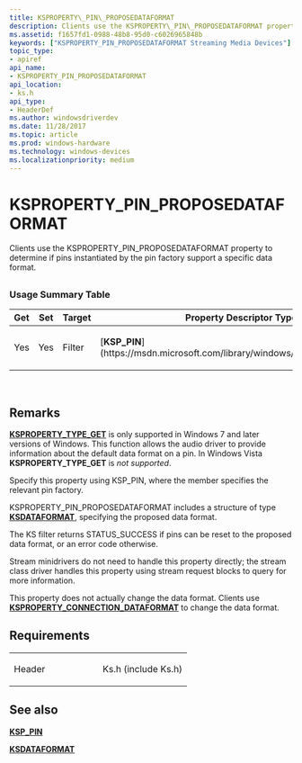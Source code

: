 ```yaml
---
title: KSPROPERTY\_PIN\_PROPOSEDATAFORMAT
description: Clients use the KSPROPERTY\_PIN\_PROPOSEDATAFORMAT property to determine if pins instantiated by the pin factory support a specific data format.
ms.assetid: f1657fd1-0988-48b8-95d0-c6026965848b
keywords: ["KSPROPERTY_PIN_PROPOSEDATAFORMAT Streaming Media Devices"]
topic_type:
- apiref
api_name:
- KSPROPERTY_PIN_PROPOSEDATAFORMAT
api_location:
- ks.h
api_type:
- HeaderDef
ms.author: windowsdriverdev
ms.date: 11/28/2017
ms.topic: article
ms.prod: windows-hardware
ms.technology: windows-devices
ms.localizationpriority: medium
---
```


# KSPROPERTY\_PIN\_PROPOSEDATAFORMAT


Clients use the KSPROPERTY\_PIN\_PROPOSEDATAFORMAT property to determine if pins instantiated by the pin factory support a specific data format.

## <span id="ddk_ksproperty_pin_proposedataformat_ks"></span><span id="DDK_KSPROPERTY_PIN_PROPOSEDATAFORMAT_KS"></span>


### <span id="Usage_Summary_Table"></span><span id="usage_summary_table"></span><span id="USAGE_SUMMARY_TABLE"></span>Usage Summary Table

<table>
<colgroup>
<col width="20%" />
<col width="20%" />
<col width="20%" />
<col width="20%" />
<col width="20%" />
</colgroup>
<thead>
<tr class="header">
<th>Get</th>
<th>Set</th>
<th>Target</th>
<th>Property Descriptor Type</th>
<th>Property Value Type</th>
</tr>
</thead>
<tbody>
<tr class="odd">
<td><p>Yes</p></td>
<td><p>Yes</p></td>
<td><p>Filter</p></td>
<td><p>[<strong>KSP_PIN</strong>](https://msdn.microsoft.com/library/windows/hardware/ff566722)</p></td>
<td><p>[<strong>KSDATAFORMAT</strong>](https://msdn.microsoft.com/library/windows/hardware/ff561656)</p></td>
</tr>
</tbody>
</table>

 

Remarks
-------

[**KSPROPERTY\_TYPE\_GET**](https://msdn.microsoft.com/library/windows/hardware/ff564262) is only supported in Windows 7 and later versions of Windows. This function allows the audio driver to provide information about the default data format on a pin. In Windows Vista **KSPROPERTY\_TYPE\_GET** is *not supported*.

Specify this property using KSP\_PIN, where the member specifies the relevant pin factory.

KSPROPERTY\_PIN\_PROPOSEDATAFORMAT includes a structure of type [**KSDATAFORMAT**](https://msdn.microsoft.com/library/windows/hardware/ff561656), specifying the proposed data format.

The KS filter returns STATUS\_SUCCESS if pins can be reset to the proposed data format, or an error code otherwise.

Stream minidrivers do not need to handle this property directly; the stream class driver handles this property using stream request blocks to query for more information.

This property does not actually change the data format. Clients use [**KSPROPERTY\_CONNECTION\_DATAFORMAT**](ksproperty-connection-dataformat.md) to change the data format.

Requirements
------------

<table>
<colgroup>
<col width="50%" />
<col width="50%" />
</colgroup>
<tbody>
<tr class="odd">
<td><p>Header</p></td>
<td>Ks.h (include Ks.h)</td>
</tr>
</tbody>
</table>

## <span id="see_also"></span>See also


[**KSP\_PIN**](https://msdn.microsoft.com/library/windows/hardware/ff566722)

[**KSDATAFORMAT**](https://msdn.microsoft.com/library/windows/hardware/ff561656)

 

 







